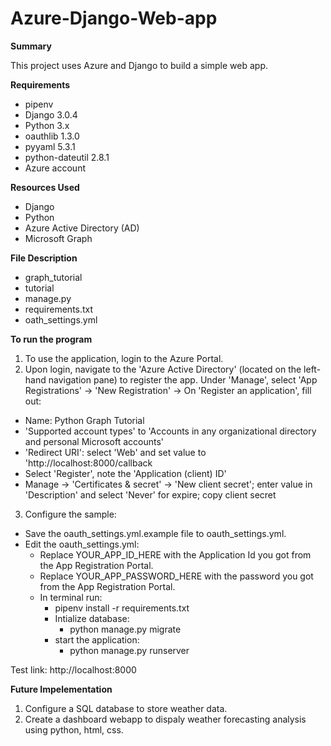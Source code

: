 # Azure-Django-Web-app

**Summary**

This project uses Azure and Django to build a simple web app. 

**Requirements**
- pipenv
- Django 3.0.4
- Python 3.x
- oauthlib 1.3.0
- pyyaml 5.3.1
- python-dateutil 2.8.1
- Azure account

**Resources Used**

- Django
- Python
- Azure Active Directory (AD)
- Microsoft Graph

**File Description**

- graph_tutorial
- tutorial
- manage.py
- requirements.txt
- oath_settings.yml

**To run the program**

1. To use the application, login to the Azure Portal.
2. Upon login, navigate to the 'Azure Active Directory' (located on the left-hand navigation pane) to register the app. Under 'Manage', select 'App Registrations' -> 'New Registration' -> On 'Register an application', fill out:
  -  Name: Python Graph Tutorial
  - 'Supported account types' to 'Accounts in any organizational directory and personal Microsoft accounts'
  - 'Redirect URI': select 'Web' and set value to 'http://localhost:8000/callback
  - Select 'Register', note the 'Application (client) ID'
  - Manage -> 'Certificates & secret' -> 'New client secret'; enter value in 'Description' and select 'Never' for expire; copy client secret
3. Configure the sample:
  - Save the oauth_settings.yml.example file to oauth_settings.yml.
  - Edit the oauth_settings.yml:
      - Replace YOUR_APP_ID_HERE with the Application Id you got from the App Registration Portal.
      - Replace YOUR_APP_PASSWORD_HERE with the password you got from the App Registration Portal.
      - In terminal run: 
        - pipenv install -r requirements.txt
        - Intialize database:
          - python manage.py migrate
        - start the application:
          - python manage.py runserver
          
Test link: http://localhost:8000
  


**Future Impelementation**

1. Configure a SQL database to store weather data.
2. Create a dashboard webapp to dispaly weather forecasting analysis using python, html, css.
